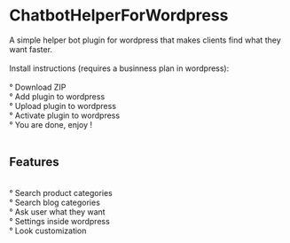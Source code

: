 # ChatbotHelperForWordpress
A simple helper bot plugin for wordpress that makes clients find what they want faster.  <br />
  <br />
Install instructions (requires a businness plan in wordpress):  <br />
  <br />
° Download ZIP  <br />
° Add plugin to wordpress  <br />
° Upload plugin to wordpress  <br />
° Activate plugin to wordpress  <br />
° You are done, enjoy !  <br />
    <br />
## Features  <br />
  <br />
° Search product categories  <br />
° Search blog categories  <br />
° Ask user what they want  <br />
° Settings inside wordpress  <br />
° Look customization  <br />
